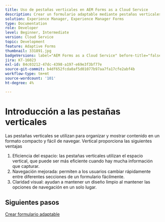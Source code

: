 ```yaml
---
title: Uso de pestañas verticales en AEM Forms as a Cloud Service
description: Crear un formulario adaptable mediante pestañas verticales.
solution: Experience Manager, Experience Manager Forms
type: Documentation
role: Developer
level: Beginner, Intermediate
version: Cloud Service
topic: Development
feature: Adaptive Forms
thumbnail: 331891.jpg
badgeVersions: label="AEM Forms as a Cloud Service" before-title="false"
jira: KT-16023
exl-id: 84c03212-47dc-4398-a197-e69e3f3bf77e
source-git-commit: b4df652fcda0af5d01077b97aa7fa17cfe2abf4b
workflow-type: tm+mt
source-wordcount: '101'
ht-degree: 4%

---
```


# Introducción a las pestañas verticales

Las pestañas verticales se utilizan para organizar y mostrar contenido en un formato compacto y fácil de navegar. Vertical proporciona las siguientes ventajas
1. Eficiencia del espacio: las pestañas verticales utilizan el espacio vertical, que puede ser más eficiente cuando hay mucha información que capturar.
1. Navegación mejorada: permiten a los usuarios cambiar rápidamente entre diferentes secciones de un formulario fácilmente.
1. Claridad visual: ayudan a mantener un diseño limpio al mantener las opciones de navegación en un solo lugar.

## Siguientes pasos

[Crear formulario adaptable](./create-af.md)

